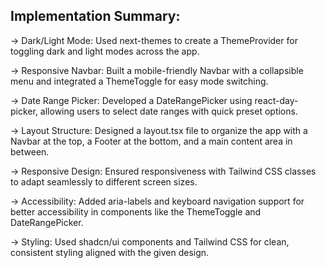 
## Implementation Summary:

-> Dark/Light Mode: Used next-themes to create a ThemeProvider for toggling dark and light modes across the app.

-> Responsive Navbar: Built a mobile-friendly Navbar with a collapsible menu and integrated a ThemeToggle for easy mode switching.

-> Date Range Picker: Developed a DateRangePicker using react-day-picker, allowing users to select date ranges with quick preset options.

-> Layout Structure: Designed a layout.tsx file to organize the app with a Navbar at the top, a Footer at the bottom, and a main content area in between.

-> Responsive Design: Ensured responsiveness with Tailwind CSS classes to adapt seamlessly to different screen sizes.

-> Accessibility: Added aria-labels and keyboard navigation support for better accessibility in components like the ThemeToggle and DateRangePicker.

-> Styling: Used shadcn/ui components and Tailwind CSS for clean, consistent styling aligned with the given design.

